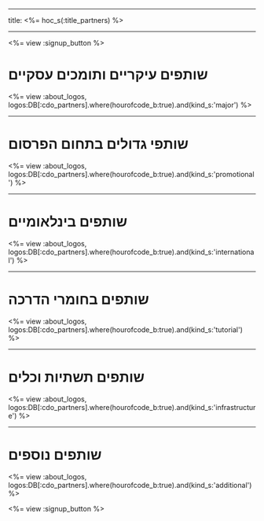 * * *

title: <%= hoc_s(:title_partners) %>

* * *

<%= view :signup_button %>

# שותפים עיקריים ותומכים עסקיים

<%= view :about_logos, logos:DB[:cdo_partners].where(hourofcode_b:true).and(kind_s:'major') %>

* * *

# שותפי גדולים בתחום הפרסום

<%= view :about_logos, logos:DB[:cdo_partners].where(hourofcode_b:true).and(kind_s:'promotional') %>

* * *

# שותפים בינלאומיים

<%= view :about_logos, logos:DB[:cdo_partners].where(hourofcode_b:true).and(kind_s:'international') %>

* * *

# שותפים בחומרי הדרכה

<%= view :about_logos, logos:DB[:cdo_partners].where(hourofcode_b:true).and(kind_s:'tutorial') %>

* * *

# שותפים תשתיות וכלים

<%= view :about_logos, logos:DB[:cdo_partners].where(hourofcode_b:true).and(kind_s:'infrastructure') %>

* * *

# שותפים נוספים

<%= view :about_logos, logos:DB[:cdo_partners].where(hourofcode_b:true).and(kind_s:'additional') %>

<%= view :signup_button %>